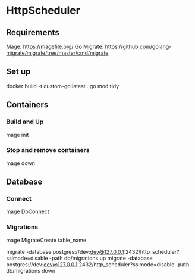 # HttpScheduler

## Requirements
Mage: https://magefile.org/
Go Migrate: https://github.com/golang-migrate/migrate/tree/master/cmd/migrate

## Set up
docker build -t custom-go:latest .
go mod tidy

## Containers
### Build and Up
mage init

### Stop and remove containers
mage down

## Database
### Connect
mage DbConnect

### Migrations

mage MigrateCreate table_name

migrate -database postgres://dev:dev@127.0.0.1:2432/http_scheduler?sslmode=disable -path db/migrations up
migrate -database postgres://dev:dev@127.0.0.1:2432/http_scheduler?sslmode=disable -path db/migrations down
